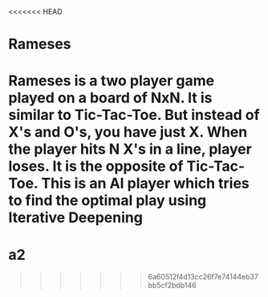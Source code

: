 <<<<<<< HEAD
# Rameses
Rameses is a two player game played on a board of NxN. It is similar to Tic-Tac-Toe. But instead of X's and O's, you have just X. When the player hits N X's in a line, player loses. It is the opposite of Tic-Tac-Toe. This is an AI player which tries to find the optimal play using Iterative Deepening
=======
# a2
>>>>>>> 6a60512f4d13cc26f7e74144eb37bb5cf2bdb146
